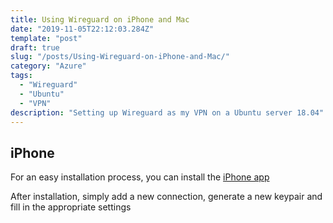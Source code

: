 ```yaml
---
title: Using Wireguard on iPhone and Mac
date: "2019-11-05T22:12:03.284Z"
template: "post"
draft: true
slug: "/posts/Using-Wireguard-on-iPhone-and-Mac/"
category: "Azure"
tags:
  - "Wireguard"
  - "Ubuntu"
  - "VPN"
description: "Setting up Wireguard as my VPN on a Ubuntu server 18.04"
---
```


## iPhone

For an easy installation process, you can install the [iPhone app](https://apps.apple.com/us/app/wireguard/id1441195209)

After installation, simply add a new connection, generate a new keypair and fill in the appropriate settings
